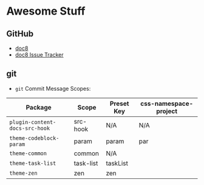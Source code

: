 # Awesome Stuff

## GitHub

- [doc8](https://github.com/docupotamus/docupotamus/)
- [doc8 Issue Tracker](https://github.com/docupotamus/docupotamus/issues)

## git

- `git` Commit Message Scopes:

| Package                        | Scope     | Preset Key | css-namespace-project |
| ------------------------------ | --------- | ---------- | --------------------- |
| `plugin-content-docs-src-hook` | src-hook  | N/A        | N/A                   |
| `theme-codeblock-param`        | param     | param      | par                   |
| `theme-common`                 | common    | N/A        |                       |
| `theme-task-list`              | task-list | taskList   |                       |
| `theme-zen`                    | zen       | zen        |                       |
